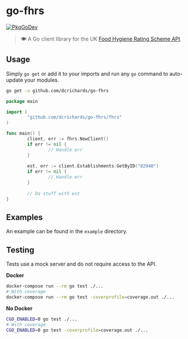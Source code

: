 # go-fhrs

[![PkgGoDev](https://pkg.go.dev/badge/github.com/dcrichards/go-fhrs)](https://pkg.go.dev/github.com/dcrichards/go-fhrs)

> 🍽  A Go client library for the UK [Food Hygiene Rating Scheme API](https://api.ratings.food.gov.uk/help).

## Usage

Simply `go get` or add it to your imports and run any `go` command to auto-update your modules.

```bash
go get -u github.com/dcrichards/go-fhrs
```

```go
package main

import (
        "github.com/dcrichards/go-fhrs/fhrs"
)

func main() {
        client, err := fhrs.NewClient()
        if err != nil {
                // Handle err
        }
        
        est, err := client.Establishments.GetByID("82940")
        if err != nil {
                // Handle err
        }
        
        // Do stuff with est
}
```

## Examples

An example can be found in the `example` directory.

## Testing

Tests use a mock server and do not require access to the API.

**Docker**
```bash
docker-compose run --rm go test ./...
# With coverage
docker-compose run --rm go test -coverprofile=coverage.out ./...
```

**No Docker**

```bash
CGO_ENABLED=0 go test ./...
# With coverage
CGO_ENABLED=0 go test -coverprofile=coverage.out ./...
```
